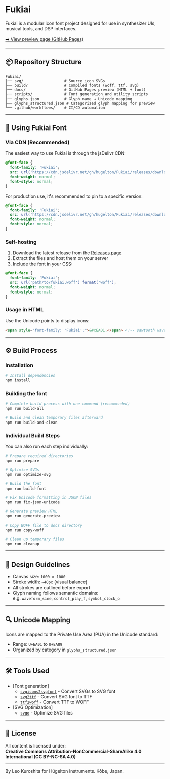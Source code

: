 # Fukiai

Fukiai is a modular icon font project designed for use in synthesizer UIs, musical tools, and DSP interfaces.

[➡️ View preview page (GitHub Pages)](https://hugelton.github.io/Fukiai/)

---

## 📦 Repository Structure

```
Fukiai/
├── svg/                  # Source icon SVGs
├── build/                # Compiled fonts (woff, ttf, svg)
├── docs/                 # GitHub Pages preview (HTML + font)
├── scripts/              # Font generation and utility scripts
├── glyphs.json           # Glyph name → Unicode mapping
├── glyphs_structured.json # Categorized glyph mapping for preview
└── .github/workflows/    # CI/CD automation
```

---

## 🔗 Using Fukiai Font

### Via CDN (Recommended)

The easiest way to use Fukiai is through the jsDelivr CDN:

```css
@font-face {
  font-family: 'Fukiai';
  src: url('https://cdn.jsdelivr.net/gh/hugelton/Fukiai/releases/download/latest/fukiai.woff') format('woff');
  font-weight: normal;
  font-style: normal;
}
```

For production use, it's recommended to pin to a specific version:

```css
@font-face {
  font-family: 'Fukiai';
  src: url('https://cdn.jsdelivr.net/gh/hugelton/Fukiai/releases/download/v0.2.0/fukiai.woff') format('woff');
  font-weight: normal;
  font-style: normal;
}
```

### Self-hosting

1. Download the latest release from the [Releases page](https://github.com/hugelton/Fukiai/releases)
2. Extract the files and host them on your server
3. Include the font in your CSS:

```css
@font-face {
  font-family: 'Fukiai';
  src: url('path/to/fukiai.woff') format('woff');
  font-weight: normal;
  font-style: normal;
}
```

### Usage in HTML

Use the Unicode points to display icons:

```html
<span style="font-family: 'Fukiai';">&#xEA01;</span> <!-- sawtooth wave -->
```

---

## ⚙️ Build Process

### Installation

```bash
# Install dependencies
npm install
```

### Building the font

```bash
# Complete build process with one command (recommended)
npm run build-all

# Build and clean temporary files afterward
npm run build-and-clean
```

### Individual Build Steps

You can also run each step individually:

```bash
# Prepare required directories
npm run prepare

# Optimize SVGs
npm run optimize-svg

# Build the font
npm run build-font

# Fix Unicode formatting in JSON files
npm run fix-json-unicode

# Generate preview HTML
npm run generate-preview

# Copy WOFF file to docs directory
npm run copy-woff

# Clean up temporary files
npm run cleanup
```

---

## 🎨 Design Guidelines

- Canvas size: `1000 × 1000`
- Stroke width: `~40px` (visual balance)
- All strokes are outlined before export
- Glyph naming follows semantic domains:  
  e.g. `waveform_sine`, `control_play_f`, `symbol_clock_o`

---

## 🔍 Unicode Mapping

Icons are mapped to the Private Use Area (PUA) in the Unicode standard:

- Range: `U+EA01` to `U+EA89`
- Organized by category in `glyphs_structured.json`

---

## 🛠 Tools Used

- [Font generation]
  - [`svgicons2svgfont`](https://github.com/nfroidure/svgicons2svgfont) - Convert SVGs to SVG font
  - [`svg2ttf`](https://github.com/fontello/svg2ttf) - Convert SVG font to TTF
  - [`ttf2woff`](https://github.com/fontello/ttf2woff) - Convert TTF to WOFF
- [SVG Optimization]
  - [`svgo`](https://github.com/svg/svgo) - Optimize SVG files

---

## 📄 License

All content is licensed under:  
**Creative Commons Attribution-NonCommercial-ShareAlike 4.0 International (CC BY-NC-SA 4.0)**

---

By Leo Kuroshita for
Hügelton Instruments. Kōbe, Japan.
